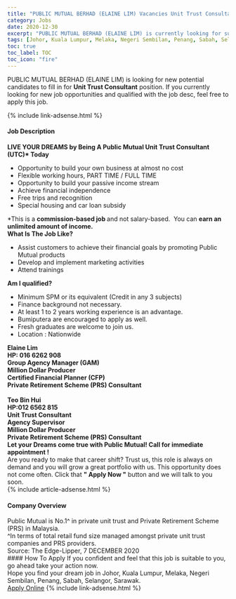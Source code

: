 ```yaml
---
title: "PUBLIC MUTUAL BERHAD (ELAINE LIM) Vacancies Unit Trust Consultant" 
category: Jobs 
date: 2020-12-30 
excerpt: "PUBLIC MUTUAL BERHAD (ELAINE LIM) is currently looking for suitable person to fill in the Unit Trust Consultant which positioned at Johor, Kuala Lumpur, Melaka, Negeri Sembilan, Penang, Sabah, Selangor, Sarawak" 
tags: [Johor, Kuala Lumpur, Melaka, Negeri Sembilan, Penang, Sabah, Selangor, Sarawak] 
toc: true 
toc_label: TOC 
toc_icon: "fire" 
--- 
```


<p>PUBLIC MUTUAL BERHAD (ELAINE LIM) is looking for new potential candidates to fill in for <b>Unit Trust Consultant</b> position. If you currently looking for new job opportunities and qualified with the job desc, feel free to apply this job.
</p>{% include link-adsense.html %} 
<div><div><div><h4>Job Description</h4></div></div><div><div><span><div><div><strong>LIVE YOUR DREAMS by Being A Public Mutual Unit Trust Consultant (UTC)* Today</strong></div><ul><li>Opportunity to build your own business at almost no cost</li><li>Flexible working hours, PART TIME / FULL TIME</li><li>Opportunity to build your passive income stream</li><li>Achieve financial independence</li><li>Free trips and recognition</li><li>Special housing and car loan subsidy</li></ul><div>*This is a&#160;<strong>commission-based job&#160;</strong>and not salary-based. &#160;You can&#160;<strong>earn an unlimited amount of income.</strong></div><div><strong>What Is The Job Like?</strong></div><ul><li>Assist customers to achieve their financial goals by promoting Public Mutual products</li><li>Develop and implement marketing activities</li><li>Attend trainings</li></ul><div><strong>Am I qualified?</strong></div><ul><li>Minimum SPM or its equivalent (Credit in any 3 subjects)</li><li>Finance background not necessary.</li><li>At least 1 to 2 years working experience&#160;is an advantage.</li><li>Bumiputera are encouraged to apply as well.</li><li>Fresh graduates are welcome to join us.</li><li>Location : Nationwide</li></ul><div><strong>Elaine Lim<br>HP: 016 6262 908<br>Group Agency Manager (GAM)<br>Million Dollar Producer<br>Certified Financial Planner (CFP)<br>Private Retirement Scheme (PRS) Consultant</strong></div><div><br><strong>Teo Bin Hui<br>HP:012 6562 815<br>Unit Trust Consultant<br>Agency Supervisor<br>Million Dollar Producer<br>Private Retirement Scheme (PRS) Consultant</strong></div><div><strong>Let your Dreams come true with Public Mutual! Call for immediate appointment !</strong></div><div>Are you ready to make that career shift? Trust us, this role is always on demand and you will grow a great portfolio with us. This opportunity does not come often. Click that <strong>" Apply Now "</strong> button and we will talk to you soon.&#160;</div></div></span></div></div></div> 
{% include article-adsense.html %} 
<div><div><div><h4>Company Overview</h4></div></div><div><div><span><div><div>
	Public Mutual is No.1^ in private unit trust and Private Retirement Scheme (PRS) in Malaysia.</div>
<div>
	^In terms of total retail fund size managed amongst private unit trust companies and PRS providers.</div>
<div>
	Source: The Edge-Lipper, 7 DECEMBER 2020&#160;</div></div></span></div></div></div> 
#### How To Apply 
If you confident and feel that this job is suitable to you, go ahead take your action now. <br/> 
Hope you find your dream job in Johor, Kuala Lumpur, Melaka, Negeri Sembilan, Penang, Sabah, Selangor, Sarawak. <br/> 
<a href="https://www.jobstreet.com.my/en/job/unit-trust-consultant-4437471?jobId=jobstreet-my-job-4437471&sectionRank=9&token=0~ae1f7b13-bc91-4131-8492-e9c0a8fbdc58&fr=SRP%20View%20In%20New%20Ta" class="btn btn--info" target="_blank" rel="nofollow noopenner">Apply Online</a> 
{% include link-adsense.html %} 